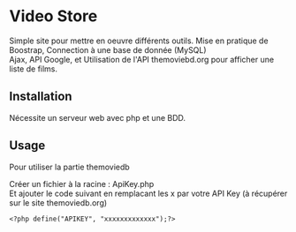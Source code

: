 # Video Store
Simple site pour mettre en oeuvre différents outils.
Mise en pratique de Boostrap, Connection à une base de donnée (MySQL)<br>
Ajax, API Google, et Utilisation de l'API themoviebd.org pour afficher une liste de films.
## Installation
  Nécessite un serveur web avec php et une BDD. 
## Usage
Pour utiliser la partie themoviedb

Créer un fichier à la racine : ApiKey.php<br>
Et ajouter le code suivant en remplacant les x par votre API Key (à récupérer sur le site themoviedb.org)
```
<?php define("APIKEY", "xxxxxxxxxxxxx");?>
```
